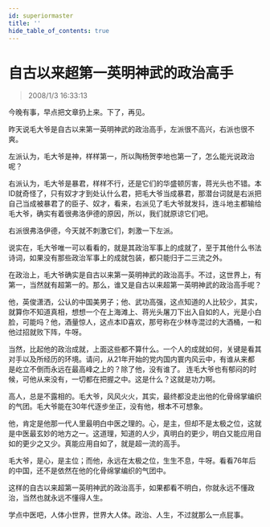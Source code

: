 ```yaml
---
id: superiormaster
title: ''
hide_table_of_contents: true
---
```


# 自古以来超第一英明神武的政治高手

> 2008/1/3 16:33:13

<div style={{color: '#FF0000', fontSize: '18px', fontWeight: 'bold'}}>

今晚有事，早点把文章扔上来。下了，再见。
 
昨天说毛大爷是自古以来第一英明神武的政治高手，左派很不高兴，右派也很不爽。
 
左派认为，毛大爷是神，样样第一，所以陶杨贺李地也第一了，怎么能光说政治呢？
 
右派认为，毛大爷是暴君，样样不行，还是它们的华盛顿厉害，蒋光头也不错。本ID就奇怪了，只有奴才才到处认什么君，把毛大爷当成暴君，那潜台词就是右派把自己当成被暴君了的臣子、奴才，看来，右派见了毛大爷就发抖，连斗地主都输给毛大爷，确实有着很弗洛伊德的原因，所以，我们就原谅它们吧。
 
右派很弗洛伊德，今天就不刺激它们，刺激一下左派。
 
说实在，毛大爷唯一可以看看的，就是其政治军事上的成就了，至于其他什么书法诗词，如果没有那些政治军事上的成就包装，都只能归于二三流之外。
 
在政治上，毛大爷确实是自古以来第一英明神武的政治高手。不过，这世界上，有第一，当然就有超第一的。那么，谁又是自古以来超第一英明神武的政治高手呢？
 
他，英俊潇洒，公认的中国美男子；他、武功高强，这点知道的人比较少，其实，就算你不知道真相，想想一个在上海滩上、蒋光头屠刀下出入自如的人，光是小白脸，可能吗？他，酒量惊人，这点本ID喜欢，那号称在少林寺混过的大酒桶，一和他过招就败下阵，牛呀。
 
当然，比起他的政治成就，上面这些都不算什么。一个人的成就如何，关键是看其对手以及所经历的环境。请问，从21年开始的党内国内寰内风云中，有谁从来都是屹立不倒而永远在最高峰之上的？除了他，没有谁了。 连毛大爷也有郁闷的时候，可他从来没有，一切都在把握之中。这是什么？这就是功力啊。
 
高人，总是不露相的。毛大爷，风风火火，其实，最终都没走出他的化骨绵掌编织的气团。毛大爷能在30年代逐步坐正，没有他，根本不可想象。
 
他，肯定是他那一代人里最明白中医之理的。心，是主，但却不是太极之位，这就是中医最玄妙的地方之一。这道理，知道的人少，真明白的更少，明白又能应用自如的更少之又少。真能应用自如了，就是超一流的高手。
 
毛大爷，是心，是主位；而他，永远在太极之位，生生不息，牛呀。看看76年后的中国，还不是依然在他的化骨绵掌编织的气团中。
 
这样的自古以来超第一英明神武的政治高手，如果都看不明白，你就永远不懂政治，当然也就永远不懂得人生。
 
学点中医吧，人体小世界，世界大人体。政治、人生，不过就那么一点屁事。 

</div>